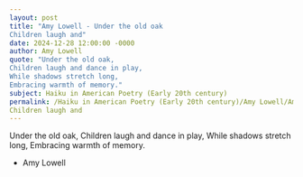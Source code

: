 ```yaml
---
layout: post
title: "Amy Lowell - Under the old oak
Children laugh and"
date: 2024-12-28 12:00:00 -0000
author: Amy Lowell
quote: "Under the old oak,
Children laugh and dance in play,
While shadows stretch long,
Embracing warmth of memory."
subject: Haiku in American Poetry (Early 20th century)
permalink: /Haiku in American Poetry (Early 20th century)/Amy Lowell/Amy Lowell - Under the old oak
Children laugh and
---
```


Under the old oak,
Children laugh and dance in play,
While shadows stretch long,
Embracing warmth of memory.

- Amy Lowell
